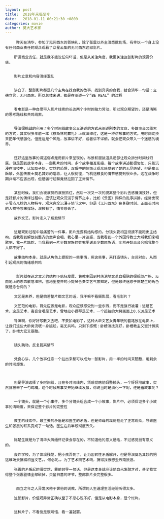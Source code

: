 ```yaml
---
layout: post
title:  2018年来临至今
date:   2018-01-11 00:21:30 +0800
categories: movie 
author: 莫大艺术家
---
```


      

         昨天在清华，参加了无问西东的首映礼，除了张震以外主演悉数到场，有幸以一个身上没有任何商业责任的观众观看了众星云集的无问西东这部影片。

        所谓商业责任，就是我不能说任何坏话，但是从关注角度，我更关注这部影片的观赏价值。


        影片立意和内容演绎混乱


        讲白了，整部影片都是几个主角在找自我的故事，找到真实的自我，结合清华一句话：立德立言，无问西东。所以总体来讲，都是在阐述一个“BE REAL” 的过程


        看电影是一种自愿带入影片线索的长达两个小时的脑力劳动，所以观众期望的，还是清晰的思考路线和共鸣线索。


        导演很挑战的利用了多个时间线故事交叉讲述的方式来阐述剧本的立意，多故事交叉线索的方式，其实很多年前一本《穆斯林的葬礼》上就演绎过，这是一种讲故事的方式，用时间切换来把年代感强化，但是这是个风险，故事讲不好，或者讲不详细，就会把观众带入一个迷惑的境界。


        还好这里故事的讲述弱点是用影片来呈现的，布景和服装道具足够让观众拆分时间线归属，但是回到故事本身，一部影片的时间，多个故事相互衔接，每个故事讲述都很匆忙，只能沉浸在演技中，比如章子怡，突然的恐惧，双眼中的惊悚让观众感觉到了她的无尽绝望，但是毫无酝酿，外国传教士莫名其妙的唱歌，让人很彷徨，飞机送粮食的情节感觉到很业余，这在战争时期非常不应该出现，但是强行尬聊竟然拉回了正常情节。


        某些时候，我们会被演员的演技抓住，然后一次又一次的脱离整个影片去感慨演技好，但是好影片的演绎过程中，应该让观众沉浸于情节之中，比如《云图》同样的乱序拼排，经常出现于零点几秒的人物特写，观众完全沉浸于情节之中，但是《无问西东》在关键时刻，正面长时间的人物特写来撑场，演技有了，情节感丢了。

        故作文艺，影片走入了尴尬情节


        这是观影过程中最痛苦的一件事，影片是要有结构感的，分镜头要相互衔接不能跑出主结构，当我看到解放前整齐的童声合唱，我心里一片迷惑，当我看到一个外国传教士大喊我们来唱歌吧，我一片尴尬，当我看到一片少数民族的娃嘴里说着少数民族语，突然开始高音合唱我整个人都不好了。

        故事结构本身，就是从角色上提取的一些事情，用这些事，来打造镜头，台词对白，从而引起观众的情绪感共鸣


         影片就在迷之文艺的结构下疯狂发展，黄教主回到村落满地文革自报贴的很规范严格，反而地上的东西散落堆积，雪地里整齐的小提琴合奏文艺气氛知足，但是最终迷惑于陈楚生的角色就是念台词的？

        文艺是素养，但是倘若整片都文艺的话，我干嘛不看摄影展，看毛影片？

        文艺范的电影，首先应该是电影，观众应该感受到一些东西，而不是强行被灌：这是艺术，这是艺术，高音合唱是艺术，雪地拉小提琴是艺术，一个孤独的大树画面上0.618是艺术

        导演啊，你好好写散文去吧，不要拍电影了，这种大龄文艺女青年玩的套路放在电影上，让我们这些大龄男流氓一身尴尬，毫无共鸣，只剩下感慨：卧槽演技真好，卧槽教主又蜜汁微笑了，卧槽力宏又耍酷。


        镜头跳动，反复脱离情节


        凭良心讲，几个故事任意一个拉出来都可以成为一部影片，用一半的时间来酝酿，用剩余的时间爆发。



        但是导演选择了多时间线，且在多时间线内，凭感觉瞎他妈整镜头，一个好好地故事，突然就被来了一勺鸡精，这个时候故事又开始继续发展，你说当时是消化一下呢，还是看故事呢？


        一个镜头，就是一个小事件，多个分镜头组合成一个小故事，影片中，必须保证多个小故事的清晰度，来保证整个影片的完整性


        教主的线索中，最主要的矛盾是和医生的矛盾，但是师母的戏份拉走了正常观众，导致医生和张震的联系变成了一句话，医生在后半段彻底丢失。


        陈楚生就是为了清华大牌缅怀记录会存在的，不知道他的意义是啥，不过感觉挺有意义的。

        轰炸学校，为了体现残酷，把小孩弄死了，让力宏转性矛盾解开，但是导演莫名其妙的把逃难场景搞得相当文艺。。何必呢。。为了艺术而艺术吗，搞得我很想去云南旅游。

        张震的矛盾起的很突然，靠前领导一句话，但是这本身就应该他自己发酵才对，甚至我觉得整个张震剧情全部砍掉，只留扫墓的环节，整部影片会完整很多。


         而立之年之人异常厌倦于世俗的说教，所谓的人生道理生活经验听得太多。

        这部影片，价值观异常正确以至于不忍心说不好，但是从电影本身，是个烂片。

        
        这种片子，不看倒是很可惜，看一遍就罢。



